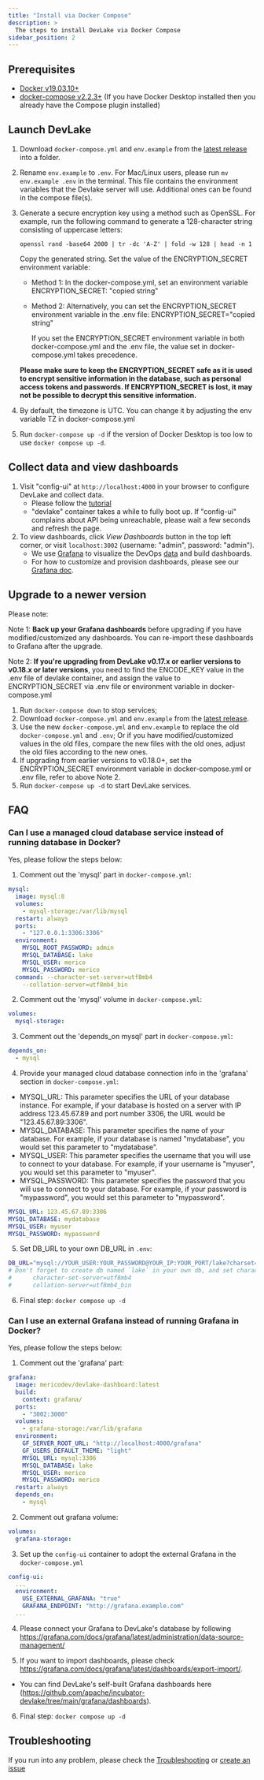 ```yaml
---
title: "Install via Docker Compose"
description: >
  The steps to install DevLake via Docker Compose
sidebar_position: 2
---
```


## Prerequisites

- [Docker v19.03.10+](https://docs.docker.com/get-docker)
- [docker-compose v2.2.3+](https://docs.docker.com/compose/install/) (If you have Docker Desktop installed then you already have the Compose plugin installed)

## Launch DevLake

1. Download `docker-compose.yml` and `env.example` from the [latest release](https://github.com/apache/incubator-devlake/releases) into a folder.
2. Rename `env.example` to `.env`. For Mac/Linux users, please run `mv env.example .env` in the terminal. This file contains the environment variables that the Devlake server will use. Additional ones can be found in the compose file(s).
3. Generate a secure encryption key using a method such as OpenSSL. For example, run the following command to generate a 128-character string consisting of uppercase letters:

   ```
   openssl rand -base64 2000 | tr -dc 'A-Z' | fold -w 128 | head -n 1
   ```

   Copy the generated string. Set the value of the ENCRYPTION_SECRET environment variable:

   - Method 1: In the docker-compose.yml, set an environment variable ENCRYPTION_SECRET: "copied string"
   - Method 2: Alternatively, you can set the ENCRYPTION_SECRET environment variable in the .env file: ENCRYPTION_SECRET="copied string"

     If you set the ENCRYPTION_SECRET environment variable in both docker-compose.yml and the .env file, the value set in docker-compose.yml takes precedence.

   **Please make sure to keep the ENCRYPTION_SECRET safe as it is used to encrypt sensitive information in the database, such as personal access tokens and passwords. If ENCRYPTION_SECRET is lost, it may not be possible to decrypt this sensitive information.**

4. By default, the timezone is UTC. You can change it by adjusting the env variable TZ in docker-compose.yml

5. Run `docker-compose up -d` if the version of Docker Desktop is too low to use `docker compose up -d`.

## Collect data and view dashboards

1. Visit "config-ui" at `http://localhost:4000` in your browser to configure DevLake and collect data.
   - Please follow the [tutorial](Configuration/Tutorial.md)
   - "devlake" container takes a while to fully boot up. If "config-ui" complains about API being unreachable, please wait a few seconds and refresh the page.
2. To view dashboards, click _View Dashboards_ button in the top left corner, or visit `localhost:3002` (username: "admin", password: "admin").
   - We use [Grafana](https://grafana.com/) to visualize the DevOps [data](/Overview/SupportedDataSources.md) and build dashboards.
   - For how to customize and provision dashboards, please see our [Grafana doc](../Configuration/Dashboards/GrafanaUserGuide.md).

## Upgrade to a newer version

Please note:

Note 1: **Back up your Grafana dashboards** before upgrading if you have modified/customized any dashboards. You can re-import these dashboards to Grafana after the upgrade.

Note 2: **If you're upgrading from DevLake v0.17.x or earlier versions to v0.18.x or later versions**, you need to find the ENCODE_KEY value in the .env file of devlake container, and assign the value to ENCRYPTION_SECRET via .env file or environment variable in docker-compose.yml

1. Run `docker-compose down` to stop services;
2. Download `docker-compose.yml` and `env.example` from the [latest release](https://github.com/apache/incubator-devlake/releases).
3. Use the new `docker-compose.yml` and `env.example` to replace the old `docker-compose.yml` and `.env`; Or if you have modified/customized values in the old files, compare the new files with the old ones, adjust the old files according to the new ones.
4. If upgrading from earlier versions to v0.18.0+, set the ENCRYPTION_SECRET environment variable in docker-compose.yml or .env file, refer to above Note 2.
5. Run `docker-compose up -d` to start DevLake services.

## FAQ

### Can I use a managed cloud database service instead of running database in Docker?

Yes, please follow the steps below:

1. Comment out the 'mysql' part in `docker-compose.yml`:

```yaml
mysql:
  image: mysql:8
  volumes:
    - mysql-storage:/var/lib/mysql
  restart: always
  ports:
    - "127.0.0.1:3306:3306"
  environment:
    MYSQL_ROOT_PASSWORD: admin
    MYSQL_DATABASE: lake
    MYSQL_USER: merico
    MYSQL_PASSWORD: merico
  command: --character-set-server=utf8mb4
    --collation-server=utf8mb4_bin
```

2. Comment out the 'mysql' volume in `docker-compose.yml`:

```yaml
volumes:
  mysql-storage:
```

3. Comment out the 'depends_on mysql' part in `docker-compose.yml`:

```yaml
depends_on:
  - mysql
```

4. Provide your managed cloud database connection info in the 'grafana' section in `docker-compose.yml`:

- MYSQL_URL: This parameter specifies the URL of your database instance. For example, if your database is hosted on a server with IP address 123.45.67.89 and port number 3306, the URL would be "123.45.67.89:3306".
- MYSQL_DATABASE: This parameter specifies the name of your database. For example, if your database is named "mydatabase", you would set this parameter to "mydatabase".
- MYSQL_USER: This parameter specifies the username that you will use to connect to your database. For example, if your username is "myuser", you would set this parameter to "myuser".
- MYSQL_PASSWORD: This parameter specifies the password that you will use to connect to your database. For example, if your password is "mypassword", you would set this parameter to "mypassword".

```yaml
MYSQL_URL: 123.45.67.89:3306
MYSQL_DATABASE: mydatabase
MYSQL_USER: myuser
MYSQL_PASSWORD: mypassword
```

5. Set DB_URL to your own DB_URL in `.env`:

```bash
DB_URL="mysql://YOUR_USER:YOUR_PASSWORD@YOUR_IP:YOUR_PORT/lake?charset=utf8mb4&parseTime=True"
# Don't forget to create db named `lake` in your own db, and set character-set-server=utf8mb4, collation-server=utf8mb4_bin as below
#      character-set-server=utf8mb4
#      collation-server=utf8mb4_bin
```

6. Final step: `docker compose up -d`

### Can I use an external Grafana instead of running Grafana in Docker?

Yes, please follow the steps below:

1. Comment out the 'grafana' part:

```yaml
grafana:
  image: mericodev/devlake-dashboard:latest
  build:
    context: grafana/
  ports:
    - "3002:3000"
  volumes:
    - grafana-storage:/var/lib/grafana
  environment:
    GF_SERVER_ROOT_URL: "http://localhost:4000/grafana"
    GF_USERS_DEFAULT_THEME: "light"
    MYSQL_URL: mysql:3306
    MYSQL_DATABASE: lake
    MYSQL_USER: merico
    MYSQL_PASSWORD: merico
  restart: always
  depends_on:
    - mysql
```

2. Comment out grafana volume:

```yaml
volumes:
  grafana-storage:
```

3. Set up the `config-ui` container to adopt the external Grafana in the `docker-compose.yml`

```yaml
config-ui:
  ...
  environment:
    USE_EXTERNAL_GRAFANA: "true"
    GRAFANA_ENDPOINT: "http://grafana.example.com"
  ...
```

4. Please connect your Grafana to DevLake's database by following https://grafana.com/docs/grafana/latest/administration/data-source-management/

5. If you want to import dashboards, please check https://grafana.com/docs/grafana/latest/dashboards/export-import/.

- You can find DevLake's self-built Grafana dashboards here (https://github.com/apache/incubator-devlake/tree/main/grafana/dashboards).

6. Final step: `docker compose up -d`

## Troubleshooting

If you run into any problem, please check the [Troubleshooting](/Troubleshooting/Installation.md) or [create an issue](https://github.com/apache/incubator-devlake/issues)
